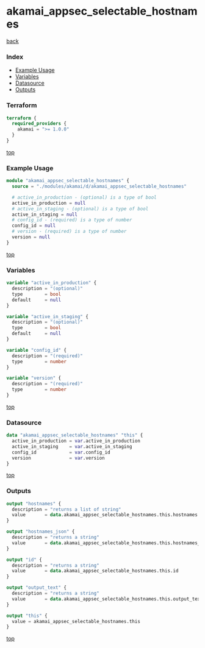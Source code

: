 # akamai_appsec_selectable_hostnames

[back](../akamai.md)

### Index

- [Example Usage](#example-usage)
- [Variables](#variables)
- [Datasource](#datasource)
- [Outputs](#outputs)

### Terraform

```terraform
terraform {
  required_providers {
    akamai = ">= 1.0.0"
  }
}
```

[top](#index)

### Example Usage

```terraform
module "akamai_appsec_selectable_hostnames" {
  source = "./modules/akamai/d/akamai_appsec_selectable_hostnames"

  # active_in_production - (optional) is a type of bool
  active_in_production = null
  # active_in_staging - (optional) is a type of bool
  active_in_staging = null
  # config_id - (required) is a type of number
  config_id = null
  # version - (required) is a type of number
  version = null
}
```

[top](#index)

### Variables

```terraform
variable "active_in_production" {
  description = "(optional)"
  type        = bool
  default     = null
}

variable "active_in_staging" {
  description = "(optional)"
  type        = bool
  default     = null
}

variable "config_id" {
  description = "(required)"
  type        = number
}

variable "version" {
  description = "(required)"
  type        = number
}
```

[top](#index)

### Datasource

```terraform
data "akamai_appsec_selectable_hostnames" "this" {
  active_in_production = var.active_in_production
  active_in_staging    = var.active_in_staging
  config_id            = var.config_id
  version              = var.version
}
```

[top](#index)

### Outputs

```terraform
output "hostnames" {
  description = "returns a list of string"
  value       = data.akamai_appsec_selectable_hostnames.this.hostnames
}

output "hostnames_json" {
  description = "returns a string"
  value       = data.akamai_appsec_selectable_hostnames.this.hostnames_json
}

output "id" {
  description = "returns a string"
  value       = data.akamai_appsec_selectable_hostnames.this.id
}

output "output_text" {
  description = "returns a string"
  value       = data.akamai_appsec_selectable_hostnames.this.output_text
}

output "this" {
  value = akamai_appsec_selectable_hostnames.this
}
```

[top](#index)